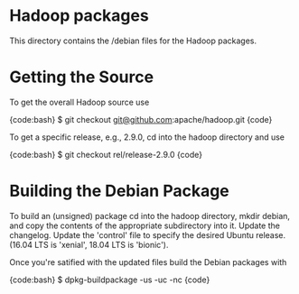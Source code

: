Hadoop packages
=

This directory contains the /debian files for the Hadoop packages.

Getting the Source
==

To get the overall Hadoop source use

{code:bash}
$ git checkout git@github.com:apache/hadoop.git
{code}

To get a specific release, e.g., 2.9.0, cd into the hadoop directory
and use

{code:bash}
$ git checkout rel/release-2.9.0
{code}

Building the Debian Package
==

To build an (unsigned) package cd into the hadoop directory, mkdir debian,
and copy the contents of the appropriate subdirectory into it. Update
the changelog. Update the 'control' file to specify the desired Ubuntu
release. (16.04 LTS is 'xenial', 18.04 LTS is 'bionic').

Once you're satified with the updated files build the Debian packages
with

{code:bash}
$ dpkg-buildpackage -us -uc -nc
{code}
